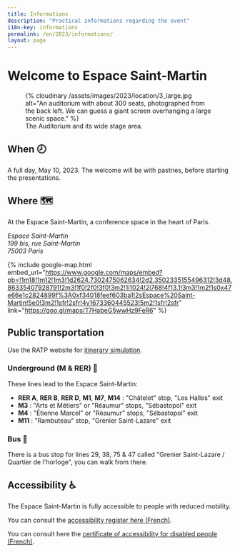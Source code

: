 ```yaml
---
title: Informations
description: "Practical informations regarding the event"
i18n-key: informations
permalink: /en/2023/informations/
layout: page
---
```


# Welcome to Espace Saint-Martin

<figure aria-labelledby="fig1">
  {% cloudinary /assets/images/2023/location/3_large.jpg alt="An auditorium with about 300 seats, photographed from the back left. We can guess a giant screen overhanging a large scenic space." %}
  <figcaption id="fig1" class="text-xs text-center">
    The Auditorium and its wide stage area.
  </figcaption>
</figure>

## When <span aria-hidden>🕗</span>

A full day, May 10, 2023. The welcome will be with pastries, before starting the presentations.


## Where <span aria-hidden>🗺️</span>

At the Espace Saint-Martin, a conference space in the heart of Paris.

<address>
  Espace Saint-Martin<br>
  199 bis, rue Saint-Martin<br>
  75003 Paris
</address>

{% include google-map.html embed_url="https://www.google.com/maps/embed?pb=!1m18!1m12!1m3!1d2624.7302475062634!2d2.3502335155496312!3d48.86335407928791!2m3!1f0!2f0!3f0!3m2!1i1024!2i768!4f13.1!3m3!1m2!1s0x47e66e1c2824899f%3A0xf34018feef603ba1!2sEspace%20Saint-Martin!5e0!3m2!1sfr!2sfr!4v1673360445523!5m2!1sfr!2sfr" link="https://goo.gl/maps/T7HabeG5wwHz9FeR6" %}

## Public transportation

Use the RATP website for [itinerary simulation](https://www.ratp.fr/en/itineraires).

### Underground (M & RER) <span aria-hidden>🚋</span>

These lines lead to the Espace Saint-Martin:

- **RER A**, **RER B**, **RER D**, **M1**, **M7**, **M14** : "Châtelet" stop, "Les Halles" exit
- **M3** : "Arts et Métiers" or "Réaumur" stops, "Sébastopol" exit
- **M4** : "Étienne Marcel" or "Réaumur" stops, "Sébastopol" exit
- **M11** : "Rambuteau" stop, "Grenier Saint-Lazare" exit

### Bus <span aria-hidden>🚌</span>

There is a bus stop for lines 29, 38, 75 & 47 called "Grenier Saint-Lazare / Quartier de l'horloge", you can walk from there.

## Accessibility <span aria-hidden>♿️</span>

The Espace Saint-Martin is fully accessible to people with reduced mobility.

You can consult the [accessibility register here (French)](https://www.espacesaintmartin.com/images/contenus_pages/Fiches%20synthese%20R-V_registre.pdf).

You can consult here the [certificate of accessibility for disabled people (French)](https://www.espacesaintmartin.com/images/contenus_pages/ATTHAND.pdf).
